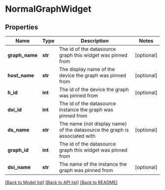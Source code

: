 # NormalGraphWidget

## Properties
Name | Type | Description | Notes
------------ | ------------- | ------------- | -------------
**graph_name** | **str** | The id of the datasource graph this widget was pinned from | [optional] 
**host_name** | **str** | The display name of the device the graph was pinned from | [optional] 
**h_id** | **int** | The id of the device the graph was pinned from | [optional] 
**dsi_id** | **int** | The id of the datasource instance the graph was pinned from | 
**ds_name** | **str** | The name (not display name) of the datasource the graph is associated with | [optional] 
**graph_id** | **int** | The id of the datasource graph this widget was pinned from | 
**dsi_name** | **str** | The name of the instance the graph was pinned from | [optional] 

[[Back to Model list]](../README.md#documentation-for-models) [[Back to API list]](../README.md#documentation-for-api-endpoints) [[Back to README]](../README.md)

